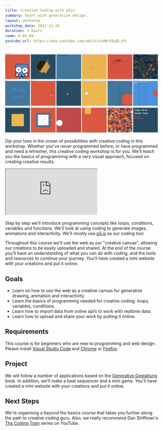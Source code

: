 ```yaml
---
title: Creative Coding with p5js
summary: Start with generative design.
layout: workshop
workshop_date: 2021-11-24
duration: 3 hours
room: K.02.04
youtube_url: https://www.youtube.com/watch?v=HNrEEwDLiPs
---
```


![Creative Coding Examples](/media/img/creative-coding-basics.jpg)

Dip your toes in the ocean of possibilities with creative coding in this workshop. Whether you've never programmed before, or have programmed and need a refresher, this creative coding workshop is for you. We'll teach you the basics of programming with a very visual approach, focused on creating creative results.

<div class="embed-responsive embed-responsive-16by9">
  <iframe class="embed-responsive-item" src="https://www.youtube.com/embed/HNrEEwDLiPs"></iframe>
</div>

Step by step we'll introduce programming concepts like loops, conditions, variables and functions. We'll look at using coding to generate images, animations and interactivity. We'll mostly use [p5.js](https://p5js.org/) as our coding tool.

Throughout this course we'll use the web as our "creative canvas", allowing our creations to be easily uploaded and shared. At the end of the course you'll have an understanding of what you can do with coding, and the tools and resources to continue your journey. You'll have created a mini website with your creations and put it online.

## Goals

- Learn on how to use the web as a creative canvas for generative drawing, animation and interactivity.
- Learn the basics of programming needed for creative coding: loops, variables, conditions.
- Learn how to import data from online api’s to work with realtime data.
- Learn how to upload and share your work by putting it online.

## Requirements

This course is for beginners who are new to programming and web design. Please install [Visual Studio Code](https://code.visualstudio.com/) and [Chrome](https://google.com/chrome) or [Firefox](https://www.mozilla.org/firefox).

## Project

We will follow a number of applications based on the [Generative Gestaltung](http://www.generative-gestaltung.de/) book. In addition, we'll make a beat sequencer and a mini game. You'll have created a mini website with your creations and put it online.

## Next Steps

We're organising a beyond the basics course that takes you further along the path to creative coding guru. Also, we really recommend Dan Shiffman's [The Coding Train](https://www.youtube.com/thecodingtrain) series on YouTube.
